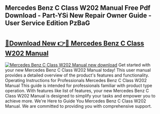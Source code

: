 ## Mercedes Benz C Class W202 Manual Free Pdf Download - Part-YSi New Repair Owner Guide - User Service Edition PzBaG

# <h2><a href="http://bc53048.oget.top/?id=Mercedes+Benz+C+Class+W202+Manual">🔗Download New 👉🔴 Mercedes Benz C Class W202 Manual</a></h2>

[![Mercedes Benz C Class W202 Manual new download](https://i.imgur.com/5g1atiW.png)](http://bc53048.oget.top/?id=Mercedes+Benz+C+Class+W202+Manual)
Get started with your new Mercedes Benz C Class W202 Manual today! This user manual provides a detailed overview of the product's features and functionality. Operating Instructions for Professionals Mercedes Benz C Class W202 Manual This guide is intended for professionals familiar with product type operation. With features like list of features, your new Mercedes Benz C Class W202 Manual is designed to simplify your tasks and empower you to achieve more. We're Here to Guide You Mercedes Benz C Class W202 Manual. We are committed to providing you with comprehensive support.
